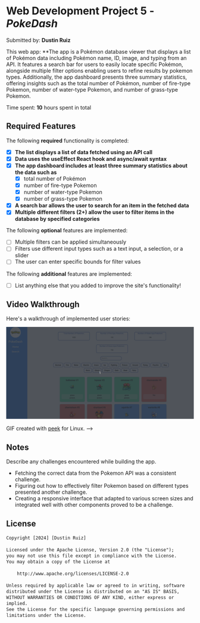 # Web Development Project 5 - *PokeDash*

Submitted by: **Dustin Ruiz**

This web app: **The app is a Pokémon database viewer that displays a list of Pokémon data including Pokémon name, ID, image, and typing from an API. It features a search bar for users to easily locate specific Pokémon, alongside multiple filter options enabling users to refine results by pokemon types. Additionally, the app dashboard presents three summary statistics, offering insights such as the total number of Pokémon, number of fire-type Pokemon, number of water-type Pokemon, and number of grass-type Pokemon.

Time spent: **10** hours spent in total

## Required Features

The following **required** functionality is completed:

- [x] **The list displays a list of data fetched using an API call**
- [x] **Data uses the useEffect React hook and async/await syntax**
- [x] **The app dashboard includes at least three summary statistics about the data such as**
  - [x] total number of Pokémon
  - [x] number of fire-type Pokemon
  - [x] number of water-type Pokemon
  - [x] number of grass-type Pokemon
- [x] **A search bar allows the user to search for an item in the fetched data**
- [x] **Multiple different filters (2+) allow the user to filter items in the database by specified categories**

The following **optional** features are implemented:

- [ ] Multiple filters can be applied simultaneously
- [ ] Filters use different input types such as a text input, a selection, or a slider
- [ ] The user can enter specific bounds for filter values

The following **additional** features are implemented:

* [ ] List anything else that you added to improve the site's functionality!

## Video Walkthrough

Here's a walkthrough of implemented user stories:

<img src='public/PkmnDash.gif' title='Video Walkthrough' width='' alt='Video Walkthrough' />

<!-- Replace this with whatever GIF tool you used! -->
GIF created with [peek](https://github.com/phw/peek) for Linux. -->

## Notes

Describe any challenges encountered while building the app.
- Fetching the correct data from the Pokemon API was a consistent challenge.
- Figuring out how to effectively filter Pokemon based on different types presented another challenge.
- Creating a responsive interface that adapted to various screen sizes and integrated well with other components proved to be a challenge.

## License

    Copyright [2024] [Dustin Ruiz]

    Licensed under the Apache License, Version 2.0 (the "License");
    you may not use this file except in compliance with the License.
    You may obtain a copy of the License at

        http://www.apache.org/licenses/LICENSE-2.0

    Unless required by applicable law or agreed to in writing, software
    distributed under the License is distributed on an "AS IS" BASIS,
    WITHOUT WARRANTIES OR CONDITIONS OF ANY KIND, either express or implied.
    See the License for the specific language governing permissions and
    limitations under the License.